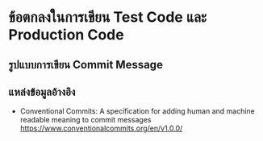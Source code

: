 # ข้อตกลงในการเขียน Test Code และ Production Code


## รูปแบบการเขียน Commit Message


## แหล่งข้อมูลอ้างอิง
* Conventional Commits: A specification for adding human and machine readable meaning to commit messages https://www.conventionalcommits.org/en/v1.0.0/
